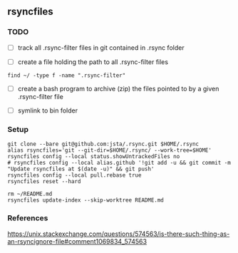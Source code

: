 ## rsyncfiles

### TODO

* [ ] track all .rsync-filter files in git contained in .rsync folder

* [ ] create a file holding the path to all .rsync-filter files

```
find ~/ -type f -name ".rsync-filter"
```

* [ ] create a bash program to archive (zip) the files pointed to by a given .rsync-filter file

* [ ] symlink to bin folder

### Setup

```
git clone --bare git@github.com:jsta/.rsync.git $HOME/.rsync
alias rsyncfiles='git --git-dir=$HOME/.rsync/ --work-tree=$HOME'
rsyncfiles config --local status.showUntrackedFiles no
# rsyncfiles config --local alias.github '!git add -u && git commit -m "Update rsyncfiles at $(date -u)" && git push'
rsyncfiles config --local pull.rebase true
rsyncfiles reset --hard

rm ~/README.md
rsyncfiles update-index --skip-worktree README.md
```

### References

https://unix.stackexchange.com/questions/574563/is-there-such-thing-as-an-rsyncignore-file#comment1069834_574563

